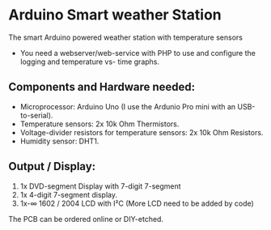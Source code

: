 # Arduino Smart weather Station
 The smart Arduino powered weather station with temperature sensors

- You need a webserver/web-service with PHP to use and configure the logging and temperature vs- time graphs.

## Components and Hardware needed:
- Microprocessor: Arduino Uno (I use the Ardunio Pro mini with an USB-to-serial).
- Temperature sensors: 2x 10k Ohm Thermistors.
- Voltage-divider resistors for temperature sensors: 2x 10k Ohm Resistors.
- Humidity sensor: DHT1.

## Output / Display:
1) 1x DVD-segment Display with 7-digit 7-segment 
2) 1x 4-digit 7-segment display.
3) 1x-∞ 1602 / 2004 LCD with I²C (More LCD need to be added by code)

The PCB can be ordered online or DIY-etched.

